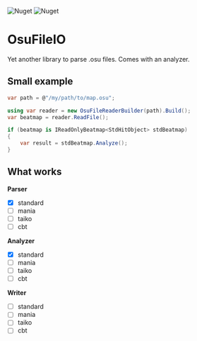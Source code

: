 ![Nuget](https://img.shields.io/nuget/v/OsuFileIO?label=OsuFileIO%20nuget)
![Nuget](https://img.shields.io/nuget/v/OsuFileIO.Analyzer?label=OsuFileIO.Analyzer%20nuget)

# OsuFileIO

Yet another library to parse .osu files. Comes with an analyzer.

## Small example
```csharp
var path = @"/my/path/to/map.osu";

using var reader = new OsuFileReaderBuilder(path).Build();
var beatmap = reader.ReadFile();

if (beatmap is IReadOnlyBeatmap<StdHitObject> stdBeatmap)
{
    var result = stdBeatmap.Analyze();
}
```

## What works

**Parser**
- [x] standard
- [ ] mania
- [ ] taiko
- [ ] cbt

**Analyzer**
- [x] standard
- [ ] mania
- [ ] taiko
- [ ] cbt

**Writer**
- [ ] standard
- [ ] mania
- [ ] taiko
- [ ] cbt
